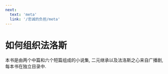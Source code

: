 ```yaml
---
next:
  text: 'meta'
  link: '/忠诚的负担/meta'
---
```


# 如何组织法洛斯

本书是由两个中篇和六个短篇组成的小说集, 二元继承以及法洛斯之心来自广播剧, 每本书在独立目录中.
